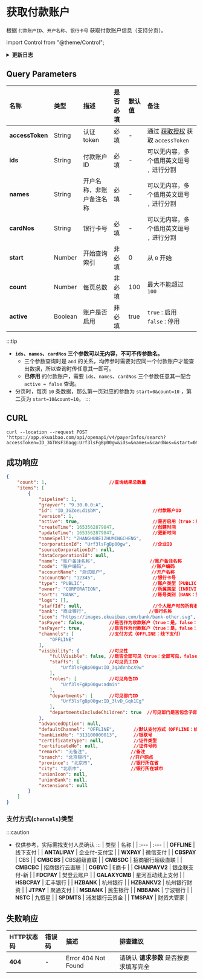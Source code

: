 # 获取付款账户
根据 `付款账户ID`、`开户名称`、`银行卡号` 获取付款账户信息（支持分页）。

import Control from "@theme/Control";

<Control
method="GET"
url="/api/openapi/v4/payerInfos/search"
/>

<details>
  <summary><b>更新日志</b></summary>
  <div>

  [**1.6.0**](/docs/open-api/notice/update-log#160) -> 🆕 新增了本接口。<br/>

  </div>
</details>

## Query Parameters

| 名称 | 类型 | 描述 | 是否必填 | 默认值 | 备注 |
| :--- | :--- | :--- | :--- |:--- | :--- |
| **accessToken** | String  | 认证token   | 必填  | - | 通过 [获取授权](/docs/open-api/getting-started/auth) 获取 `accessToken` |
| **ids**         | String  | 付款账户ID   | 必填 | - | 可以无内容，多个值用英文逗号 `,` 进行分割 |
| **names**       | String  | 开户名称，非账户备注名称 | 必填 | - | 可以无内容，多个值用英文逗号 `,` 进行分割 |
| **cardNos**     | String  | 银行卡号     | 必填 | - | 可以无内容，多个值用英文逗号 `,` 进行分割 |
| **start**       | Number  | 开始查询索引  | 非必填 | 0 | 从 `0` 开始 |
| **count**       | Number  | 每页总数     | 非必填 | 100 | 最大不能超过 `100` |
| **active**      | Boolean | 账户是否启用  | 非必填 | true | `true` : 启用 &emsp; `false` : 停用 |

:::tip
- **`ids`、`names`、`cardNos` 三个参数可以无内容，不可不传参数名。**
  - 三个参数查询时是 `and` 的关系，均传参时需要对应同一个付款账户才能查出数据，所以查询时传任意其一即可。
  - **已停用** 的付款账户，需要 `ids`、`names`、`cardNos` 三个参数任意其一配合 `active = false` 查询。
- 分页时，每页 `10` 条数据，那么第一页对应的参数为 `start=0&count=10` ，第二页为 `start=10&count=10`。
:::

## CURL
```shell
curl --location --request POST 'https://app.ekuaibao.com/api/openapi/v4/payerInfos/search?accessToken=ID_3GTWsF30aqg:Urf3lsFgBp00gw&ids=&names=&cardNos=&start=0&count=100&active=true'
```

## 成功响应
```json
{
    "count": 1,                       //查询结果总数量
    "items": [
        {
            "pipeline": 1,
            "grayver": "9.30.0.0:A",
            "id": "ID_3GZoeLd1$bM",                   //付款账户ID
            "version": 1,
            "active": true,                           //是否启用（true：启用，false：停用）
            "createTime": 1653562879847,              //创建时间
            "updateTime": 1653562879847,              //更新时间
            "nameSpell": "ZHANGHUBEIZHUMINGCHENG",
            "corporationId": "Urf3lsFgBp00gw",        //企业ID
            "sourceCorporationId": null,
            "dataCorporationId": null,
            "name": "账户备注名称",                    //账户备注名称  
            "code": "账户编码",                        //账户编码
            "accountName": "测试账户",                 //开户名称
            "accountNo": "12345",                     //银行卡号
            "type": "PUBLIC",                         //账户类型（PUBLIC：对公账户，PERSONAL：个人账户）
            "owner": "CORPORATION",                   //所属类型（INDIVIDUAL：个人，CORPORATION：企业）
            "sort": "BANK",                           //账号类别（BANK：银行卡，ALIPAY：支付宝，OVERSEABANK：海外账号，CHECK：支票，ACCEPTANCEBILL：承兑汇票，OTHER：其他，WALLET：钱包）
            "logs": [],
            "staffId": null,                          //个人账户时的所有者ID
            "bank": "商业银行",                       //银行名称
            "icon": "https://images.ekuaibao.com/bank/bank-other.svg",
            "asPayee": false,         //是否作为收款账户（true：是，false：否）
            "asPayer": true,          //是否作为付款账户（true：是，false：否）
            "channels": [             //支付方式（OFFLINE：线下支付）
                "OFFLINE"
            ],
            "visibility": {           //可见性
                "fullVisible": false, //是否全部可见（true：全部可见，false：指定人员可见）
                "staffs": [           //可见员工ID
                    "Urf3lsFgBp00gw:ID_3qJdVnbcX9w"
                ],
                "roles": [            //可见角色ID
                    "Urf3lsFgBp00gw:admin"
                ],
                "departments": [      //可见部门ID
                    "Urf3lsFgBp00gw:ID_3lvD_Gqk1Eg"
                ],
                "departmentsIncludeChildren": true  //可见部门是否包含子部门（true：是，false：否）
            },
            "advancedOption": null,
            "defaultChannel": "OFFLINE",       //默认支付方式（OFFLINE：线下支付）
            "bankLinkNo": "313100000013",      //银联号
            "certificateType": null,           //证件类型
            "certificateNo": null,             //证件号码
            "remark": "无备注",                //备注
            "branch": "北京银行",              //开户网点
            "province": "北京市",              //银行所在省
            "city": "北京市",                  //银行所在城市
            "unionIcon": null,
            "unionBank": null,
            "extensions": null
        }
    ]
}
```

### 支付方式(`channels`)类型
:::caution
- 仅供参考，实际需找支付人员确认
:::
| 类型 | 名称 |
| :--- | :--- | 
| **OFFLINE** | 线下支付 |
| **ANTALIPAY** | 企业付-支付宝 |
| **WXPAY** | 微信支付 |
| **CBSPAY** | CBS |
| **CMBCBS** | CBS超级直联 |
| **CMBSDC** | 招商银行超级直联 |
| **CMBCBC** | 招商银行云直联 |
| **CGBVC** | E商卡 |
| **CHANPAYV2** | 银企联支付-新 |
| **FDCPAY** | 樊登云账户 |
| **GALAXYCMB** | 星河互动线上支付 |
| **HSBCPAY** | 汇丰银行 |
| **HZBANK** | 杭州银行 |
| **HZBANKV2** | 杭州银行财资 |
| **JTPAY** | 聚通支付 |
| **MSBANK** | 民生银行 |
| **NBBANK** | 宁波银行 |
| **NSTC** | 九恒星 |
| **SPDMTS** | 浦发银行云资金 |
| **TMSPAY** | 财资大管家 |

## 失败响应

| HTTP状态码 | 错误码 | 描述 | 排查建议 |
| :--- | :--- | :--- | :--- |
| **404** | - | Error 404 Not Found | 请确认 **请求参数** 是否按要求填写完全 | 

